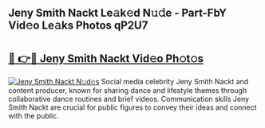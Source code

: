 ## Jeny Smith Nackt Le𝚊k𝚎d N𝚞𝚍e - Part-FbY Vid𝚎o Le𝚊ks Photos qP2U7

# <h2><a href="http://fb2k96.evod.top/?m=Jeny+Smith+Nackt">🔗 👉🔴 Jeny Smith Nackt Vid𝚎o Ph𝚘t𝚘s</a></h2>

[![Jeny Smith Nackt N𝚞d𝚎s](https://i.imgur.com/8V9OHl7.gif)](http://fb2k96.evod.top/?m=Jeny+Smith+Nackt)
Social media celebrity Jeny Smith Nackt and content producer, known for sharing dance and lifestyle themes through collaborative dance routines and brief videos. Communication skills Jeny Smith Nackt are crucial for public figures to convey their ideas and connect with the public. 
